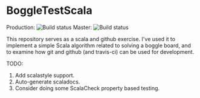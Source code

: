 # BoggleTestScala

Production: ![Build status](https://travis-ci.org/esebesta/SimpleTestScala.svg?branch=production)   Master: ![Build status](https://travis-ci.org/esebesta/SimpleTestScala.svg?branch=master)

This repository serves as a scala and github exercise. I've used it to implement a simple Scala algorithm related to solving a boggle board, and to examine how git and github (and travis-ci) can be used for development. 

TODO:

1. Add scalastyle support.
2. Auto-generate scaladocs.
3. Consider doing some ScalaCheck property based testing.
